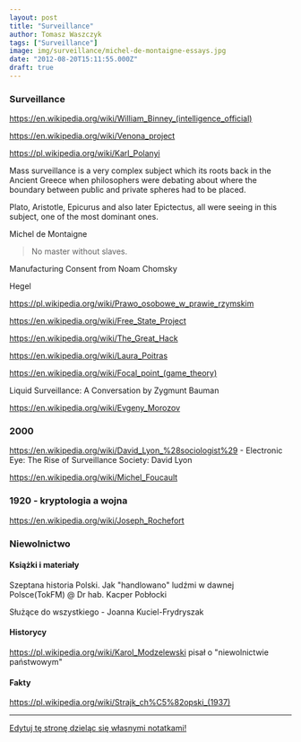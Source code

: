 ```yaml
---
layout: post
title: "Surveillance"
author: Tomasz Waszczyk
tags: ["Surveillance"]
image: img/surveillance/michel-de-montaigne-essays.jpg
date: "2012-08-20T15:11:55.000Z"
draft: true
---
```


### Surveillance

https://en.wikipedia.org/wiki/William_Binney_(intelligence_official)

https://en.wikipedia.org/wiki/Venona_project

https://pl.wikipedia.org/wiki/Karl_Polanyi

Mass surveillance is a very complex subject which its roots back in the Ancient Greece when philosophers were debating about where the boundary between public and private spheres had to be placed.

Plato, Aristotle, Epicurus and also later Epictectus, all were seeing in this subject, one of the most dominant ones.

Michel de Montaigne

> No master without slaves.

Manufacturing Consent from Noam Chomsky

Hegel

https://pl.wikipedia.org/wiki/Prawo_osobowe_w_prawie_rzymskim

https://en.wikipedia.org/wiki/Free_State_Project

https://en.wikipedia.org/wiki/The_Great_Hack

https://en.wikipedia.org/wiki/Laura_Poitras

https://en.wikipedia.org/wiki/Focal_point_(game_theory)

Liquid Surveillance: A Conversation by Zygmunt Bauman

https://en.wikipedia.org/wiki/Evgeny_Morozov

### 2000

https://en.wikipedia.org/wiki/David_Lyon_%28sociologist%29 - Electronic Eye: The Rise of Surveillance Society: David Lyon

https://en.wikipedia.org/wiki/Michel_Foucault

### 1920 - kryptologia a wojna

https://en.wikipedia.org/wiki/Joseph_Rochefort

### Niewolnictwo

#### Książki i materiały

Szeptana historia Polski. Jak "handlowano" ludźmi w dawnej Polsce(TokFM) @ Dr hab. Kacper Pobłocki

Służące do wszystkiego - Joanna Kuciel-Frydryszak

#### Historycy

https://pl.wikipedia.org/wiki/Karol_Modzelewski pisał o "niewolnictwie państwowym"

#### Fakty

https://pl.wikipedia.org/wiki/Strajk_ch%C5%82opski_(1937)

---

<a href="https://github.com/TomaszWaszczyk/historia.waszczyk.com/edit/master/src/content/surveillance.md" target="_blank">Edytuj tę stronę dzieląc się własnymi notatkami!</a>
